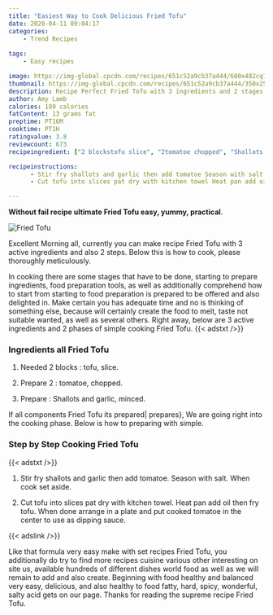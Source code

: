 ```yaml
---
title: "Easiest Way to Cook Delicious Fried Tofu"
date: 2020-04-11 09:04:17
categories:
    - Trend Recipes
    
tags:
    - Easy recipes

image: https://img-global.cpcdn.com/recipes/651c52a9cb37a444/680x482cq70/fried-tofu-recipe-main-photo.jpg
thumbnail: https://img-global.cpcdn.com/recipes/651c52a9cb37a444/350x250cq70/fried-tofu-recipe-main-photo.jpg
description: Recipe Perfect Fried Tofu with 3 ingredients and 2 stages of easy cooking.
author: Amy Lamb
calories: 189 calories
fatContent: 13 grams fat
preptime: PT16M
cooktime: PT1H
ratingvalue: 3.8
reviewcount: 673
recipeingredient: ["2 blockstofu slice", "2tomatoe chopped", "Shallots and garlic minced"]

recipeinstructions: 
      - Stir fry shallots and garlic then add tomatoe Season with salt When cook set aside 
      - Cut tofu into slices pat dry with kitchen towel Heat pan add oil then fry tofu When done arrange in a plate and put cooked tomatoe in the center to use as dipping sauce

---
```




**Without fail recipe ultimate Fried Tofu easy, yummy, practical**. 


![Fried Tofu](https://img-global.cpcdn.com/recipes/651c52a9cb37a444/680x482cq70/fried-tofu-recipe-main-photo.jpg "Fried Tofu")




Excellent Morning all, currently you can make recipe Fried Tofu with 3 active ingredients and also 2 steps. Below this is how to cook, please thoroughly meticulously.

In cooking there are some stages that have to be done, starting to prepare ingredients, food preparation tools, as well as additionally comprehend how to start from starting to food preparation is prepared to be offered and also delighted in. Make certain you has adequate time and no is thinking of something else, because will certainly create the food to melt, taste not suitable wanted, as well as several others. Right away, below are 3 active ingredients and 2 phases of simple cooking Fried Tofu.
{{< adstxt />}}

### Ingredients all Fried Tofu


1. Needed 2 blocks : tofu, slice.

1. Prepare 2 : tomatoe, chopped.

1. Prepare  : Shallots and garlic, minced.



If all components Fried Tofu its prepared| prepares}, We are going right into the cooking phase. Below is how to preparing with simple.

### Step by Step Cooking Fried Tofu

{{< adstxt />}}


1. Stir fry shallots and garlic then add tomatoe. Season with salt. When cook set aside.



1. Cut tofu into slices pat dry with kitchen towel. Heat pan add oil then fry tofu. When done arrange in a plate and put cooked tomatoe in the center to use as dipping sauce.





{{< adslink />}}

Like that formula very easy make with set recipes Fried Tofu, you additionally do try to find more recipes cuisine various other interesting on site us, available hundreds of different dishes world food as well as we will remain to add and also create. Beginning with food healthy and balanced very easy, delicious, and also healthy to food fatty, hard, spicy, wonderful, salty acid gets on our page. Thanks for reading the supreme recipe Fried Tofu.
